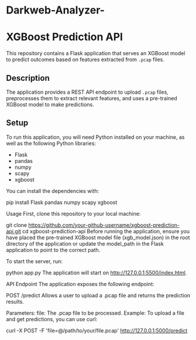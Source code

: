 # Darkweb-Analyzer-

# XGBoost Prediction API

This repository contains a Flask application that serves an XGBoost model to predict outcomes based on features extracted from `.pcap` files.

## Description

The application provides a REST API endpoint to upload `.pcap` files, preprocesses them to extract relevant features, and uses a pre-trained XGBoost model to make predictions.

## Setup

To run this application, you will need Python installed on your machine, as well as the following Python libraries:

- Flask
- pandas
- numpy
- scapy
- xgboost

You can install the dependencies with:


pip install Flask pandas numpy scapy xgboost

Usage
First, clone this repository to your local machine:


git clone https://github.com/your-github-username/xgboost-prediction-api.git
cd xgboost-prediction-api
Before running the application, ensure you have placed the pre-trained XGBoost model file (xgb_model.json) in the root directory of the application or update the model_path in the Flask application to point to the correct path.


To start the server, run:


python app.py
The application will start on http://127.0.0.1:5500/index.html.


API Endpoint
The application exposes the following endpoint:


POST /predict
Allows a user to upload a .pcap file and returns the prediction results.

Parameters:
file: The .pcap file to be processed.
Example:
To upload a file and get predictions, you can use curl:


curl -X POST -F 'file=@/path/to/your/file.pcap' http://127.0.0.1:5000/predict






